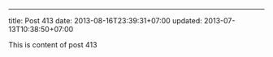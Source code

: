 ---
title: Post 413
date: 2013-08-16T23:39:31+07:00
updated: 2013-07-13T10:38:50+07:00

This is content of post 413